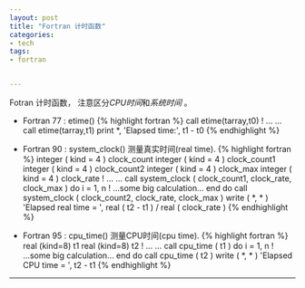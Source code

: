 ```yaml
---
layout: post
title: "Fortran 计时函数"
categories:
- tech
tags:
- fortran


---
```


Fotran 计时函数， 注意区分*CPU时间*和*系统时间* 。

*  Fortran 77 : etime()
    {% highlight fortran %}
    call etime(tarray,t0)
    ! ... ...
    call etime(tarray,t1)
    print *, 'Elapsed time:', t1 - t0
    {% endhighlight %}

*  Fortran 90 : system_clock() 测量真实时间(real time).
    {% highlight fortran %}
    integer ( kind = 4  ) clock_count
    integer ( kind = 4  ) clock_count1
    integer ( kind = 4  ) clock_count2
    integer ( kind = 4  ) clock_max
    integer ( kind = 4  ) clock_rate
    ! ... ...
    call system_clock ( clock_count1, clock_rate, clock_max  )
    do i = 1, n
    ! ...some big calculation...
    end do
    call system_clock ( clock_count2, clock_rate, clock_max  )
    write ( *, *  ) 'Elapsed real time = ', real ( t2 - t1  ) 
        / real ( clock_rate  )
    {% endhighlight %}

*  Fortran 95 : cpu_time() 测量CPU时间(cpu time).
    {% highlight fortran %}
    real (kind=8) t1
    real (kind=8) t2
    ! ... ...
    call cpu_time ( t1  )
    do i = 1, n
       ! ...some big calculation...
    end do
    call cpu_time ( t2  )
    write ( *, *  ) 'Elapsed CPU time = ', t2 - t1
    {% endhighlight %}

-----

